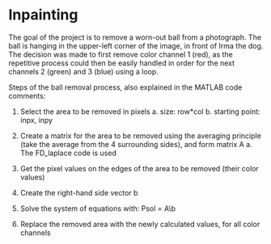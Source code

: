 # Inpainting
The goal of the project is to remove a worn-out ball from a photograph. The ball is hanging in the upper-left corner of the image, in front of Irma the dog. The decision was made to first remove color channel 1 (red), as the repetitive process could then be easily handled in order for the next channels 2 (green) and 3 (blue) using a loop.

Steps of the ball removal process, also explained in the MATLAB code comments:
1. Select the area to be removed in pixels
a. size: row*col
b. starting point: inpx, inpy

2. Create a matrix for the area to be removed using the averaging principle (take the average from the 4 surrounding sides), and form matrix A
a. The FD_laplace code is used

3. Get the pixel values on the edges of the area to be removed (their color values)

4. Create the right-hand side vector b

5. Solve the system of equations with: Psol = A\b

6. Replace the removed area with the newly calculated values, for all color channels

